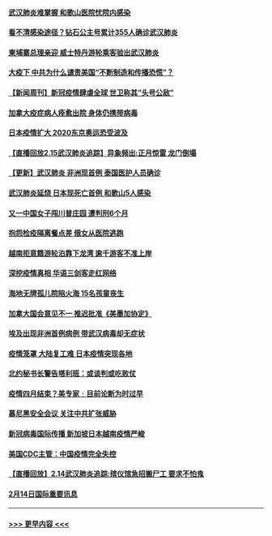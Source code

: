 #### [武汉肺炎难掌握 和歌山医院忧院内感染](../pages/prog202/a102778376.md?t=02161155) 
#### [看不清感染途径？钻石公主号累计355人确诊武汉肺炎](../pages/prog202/a102778335.md?t=02161155) 
#### [柬埔寨总理亲迎 威士特丹游轮乘客验出武汉肺炎](../pages/prog202/a102777842.md?t=02161155) 
#### [大疫下 中共为什么谴责美国“不断制造和传播恐慌”？](../pages/prog202/a102778285.md?t=02161155) 
#### [【新闻周刊】新冠疫情肆虐全球 世卫称其“头号公敌”](../pages/prog202/a102778196.md?t=02161155) 
#### [加拿大疫症病人痊愈出院 身体仍携带病毒](../pages/prog202/a102778061.md?t=02161155) 
#### [日本疫情扩大 2020东京奥运恐受波及](../pages/prog202/a102778049.md?t=02161155) 
#### [【直播回放2.15武汉肺炎追踪】异象频出:正月惊雷 龙门倒塌](../pages/prog202/a102777974.md?t=02161155) 
#### [【更新】武汉肺炎 非洲现首例 泰国医护人员确诊](../pages/prog202/a102770740.md?t=02161155) 
#### [武汉肺炎延烧 日本现死亡首例 和歌山5人感染](../pages/prog202/a102777815.md?t=02161155) 
#### [又一中国女子闯川普庄园 遭判刑6个月](../pages/prog202/a102777673.md?t=02161155) 
#### [抱怨检疫隔离餐点差 俄女从医院逃跑](../pages/prog202/a102777667.md?t=02161155) 
#### [越南拒意籍游轮泊靠下龙湾 逾千游客不准上岸](../pages/prog202/a102777646.md?t=02161155) 
#### [深挖疫情真相 华语三剑客走红网络](../pages/prog202/a102777624.md?t=02161155) 
#### [海地无牌孤儿院陷火海 15名孩童丧生](../pages/prog202/a102777620.md?t=02161155) 
#### [加拿大国会意见不一 推迟批准《美墨加协定》](../pages/prog202/a102777575.md?t=02161155) 
#### [埃及出现非洲首例病例 带武汉病毒却无症状](../pages/prog202/a102777559.md?t=02161155) 
#### [疫情笼罩 大陆复工难 日本疫情突现各地](../pages/prog202/a102777455.md?t=02161155) 
#### [北约秘书长警告塔利班：或谈判或吃败仗](../pages/prog202/a102777442.md?t=02161155) 
#### [疫情四月结束？美专家﹕目前论断为时过早](../pages/prog202/a102777248.md?t=02161155) 
#### [慕尼黑安全会议 关注中共扩张威胁](../pages/prog202/a102777254.md?t=02161155) 
#### [新冠病毒国际传播 新加坡日本越南疫情严峻](../pages/prog202/a102777245.md?t=02161155) 
#### [美国CDC主管：中国疫情完全失控](../pages/prog202/a102777236.md?t=02161155) 
#### [【直播回放】2.14武汉肺炎追踪:殡仪馆急招搬尸工 要求不怕鬼](../pages/prog202/a102777141.md?t=02161155) 
#### [2月14日国际重要讯息](../pages/prog202/a102777073.md?t=02161155) 

----
#### [ >>> 更早内容 <<< ](../indexes/prog202-earlier.md)
